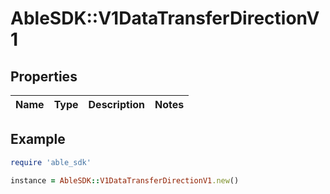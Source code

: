 # AbleSDK::V1DataTransferDirectionV1

## Properties

| Name | Type | Description | Notes |
| ---- | ---- | ----------- | ----- |

## Example

```ruby
require 'able_sdk'

instance = AbleSDK::V1DataTransferDirectionV1.new()
```

